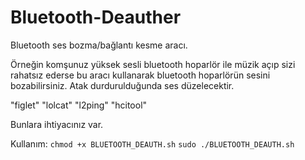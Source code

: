 # Bluetooth-Deauther
Bluetooth ses bozma/bağlantı kesme aracı.

Örneğin komşunuz yüksek sesli bluetooth hoparlör ile müzik açıp sizi rahatsız ederse bu aracı kullanarak bluetooth hoparlörün sesini bozabilirsiniz. Atak durdurulduğunda ses düzelecektir.


"figlet" "lolcat" "l2ping" "hcitool"

Bunlara ihtiyacınız var.

Kullanım:
```chmod +x BLUETOOTH_DEAUTH.sh```
```sudo ./BLUETOOTH_DEAUTH.sh```
